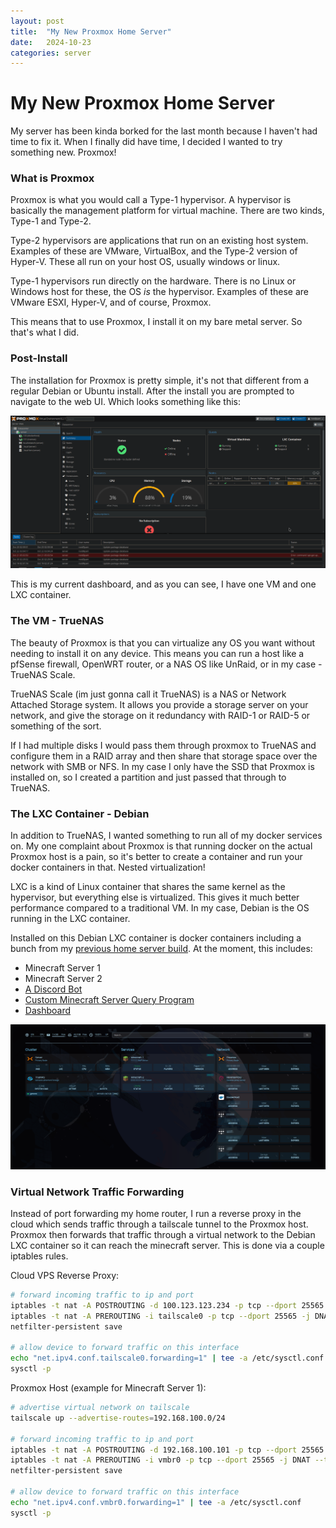 ```yaml
---
layout: post
title:  "My New Proxmox Home Server"
date:   2024-10-23
categories: server
---
```


# My New Proxmox Home Server
My server has been kinda borked for the last month because I haven't had time to fix it. When I finally did have time, I decided I wanted to try something new. Proxmox!

### What is Proxmox
Proxmox is what you would call a Type-1 hypervisor. A hypervisor is basically the management platform for virtual machine. There are two kinds, Type-1 and Type-2. 

Type-2 hypervisors are applications that run on an existing host system. Examples of these are VMware, VirtualBox, and the Type-2 version of Hyper-V. These all run on your host OS, usually windows or linux. 

Type-1 hypervisors run directly on the hardware. There is no Linux or Windows host for these, the OS *is* the hypervisor. Examples of these are VMware ESXI, Hyper-V, and of course, Proxmox.

This means that to use Proxmox, I install it on my bare metal server. So that's what I did.

### Post-Install
The installation for Proxmox is pretty simple, it's not that different from a regular Debian or Ubuntu install. After the install you are prompted to navigate to the web UI. Which looks something like this:

![](/images/home-server-v2/promox.png)

This is my current dashboard, and as you can see, I have one VM and one LXC container.

### The VM - TrueNAS
The beauty of Proxmox is that you can virtualize any OS you want without needing to install it on any device. This means you can run a host like a pfSense firewall, OpenWRT router, or a NAS OS like UnRaid, or in my case - TrueNAS Scale.

TrueNAS Scale (im just gonna call it TrueNAS) is a NAS or Network Attached Storage system. It allows you provide a storage server on your network, and give the storage on it redundancy with RAID-1 or RAID-5 or something of the sort. 

If I had multiple disks I would pass them through proxmox to TrueNAS and configure them in a RAID array and then share that storage space over the network with SMB or NFS. In my case I only have the SSD that Proxmox is installed on, so I created a partition and just passed that through to TrueNAS. 

### The LXC Container - Debian
In addition to TrueNAS, I wanted something to run all of my docker services on. My one complaint about Proxmox is that running docker on the actual Proxmox host is a pain, so it's better to create a container and run your docker containers in that. Nested virtualization!

LXC is a kind of Linux container that shares the same kernel as the hypervisor, but everything else is virtualized. This gives it much better performance compared to a traditional VM. In my case, Debian is the OS running in the LXC container. 

Installed on this Debian LXC container is docker containers including a bunch from my [previous home server build](./2022-12-12-home-server.md). At the moment, this includes:

- Minecraft Server 1
- Minecraft Server 2
- [A Discord Bot](https://github.com/Soulsender/frong-bot)
- [Custom Minecraft Server Query Program](https://github.com/Soulsender/mc-query)
- [Dashboard](https://gethomepage.dev)

![](/images/home-server-v2/homepage.png)

### Virtual Network Traffic Forwarding
Instead of port forwarding my home router, I run a reverse proxy in the cloud which sends traffic through a tailscale tunnel to the Proxmox host. Proxmox then forwards that traffic through a virtual network to the Debian LXC container so it can reach the minecraft server. This is done via a couple iptables rules.

Cloud VPS Reverse Proxy:
```bash
# forward incoming traffic to ip and port
iptables -t nat -A POSTROUTING -d 100.123.123.234 -p tcp --dport 25565 -j MASQUERADE
iptables -t nat -A PREROUTING -i tailscale0 -p tcp --dport 25565 -j DNAT --to-destination 100.123.123.234:25565
netfilter-persistent save

# allow device to forward traffic on this interface
echo "net.ipv4.conf.tailscale0.forwarding=1" | tee -a /etc/sysctl.conf
sysctl -p
```

Proxmox Host (example for Minecraft Server 1):
```bash
# advertise virtual network on tailscale
tailscale up --advertise-routes=192.168.100.0/24

# forward incoming traffic to ip and port
iptables -t nat -A POSTROUTING -d 192.168.100.101 -p tcp --dport 25565 -j MASQUERADE
iptables -t nat -A PREROUTING -i vmbr0 -p tcp --dport 25565 -j DNAT --to-destination 192.168.100.101:25565
netfilter-persistent save

# allow device to forward traffic on this interface
echo "net.ipv4.conf.vmbr0.forwarding=1" | tee -a /etc/sysctl.conf
sysctl -p
```
